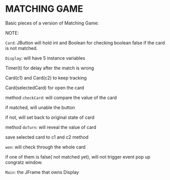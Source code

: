 # **MATCHING GAME**
Basic pieces of a version of Matching Game:

NOTE:

`Card`: JButton will hold int and Boolean for checking 
boolean false if the card is not matched.

`Display`: will have 5 instance variables

Timer(t) for delay after the match is wrong

Card(c1) and Card(c2) to keep tracking

Card(selectedCard) for open the card

method `checkCard`: will compare the value of the card

if matched, will unable the button

if not, will set back to original state of card

method `doTurn`: will reveal the value of card

save selected card to c1 and c2
method 

`won`: will check through the whole card

if one of them is false( not matched yet), will not trigger event
pop up congratz window.

`Main`: the JFrame that owns Display